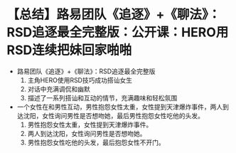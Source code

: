 # 【总结】路易团队《追逐》+《聊法》：RSD追逐最全完整版：公开课：HERO用RSD连续把妹回家啪啪

-   路易团队《追逐》+《聊法》：RSD追逐最全完整版
    1.  主角HERO使用RSD技巧成功搭讪女生
    2.  对话中充满调侃和幽默
    3.  描述了一系列搭讪和互动的情节，充满趣味和轻松氛围
-   一个女性在和男性互动，男性抱怨女性太重，女性提到天津爆炸事件，两人到达沈阳，女性询问男性是否想吻她，最后男性抱怨女性吃他的头发。
    1.  男性抱怨女性太重，女性提到天津爆炸事件。
    2.  两人到达沈阳，女性询问男性是否想吻她。
    3.  男性抱怨女性吃他的头发，最后抱怨女性不开门。